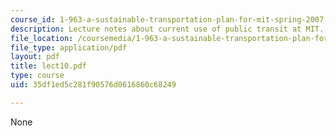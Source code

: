 ```yaml
---
course_id: 1-963-a-sustainable-transportation-plan-for-mit-spring-2007
description: Lecture notes about current use of public transit at MIT.
file_location: /coursemedia/1-963-a-sustainable-transportation-plan-for-mit-spring-2007/35df1ed5c281f90576d0616860c68249_lect10.pdf
file_type: application/pdf
layout: pdf
title: lect10.pdf
type: course
uid: 35df1ed5c281f90576d0616860c68249

---
```

None